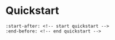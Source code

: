 # Quickstart

```{include} ../../README.md
:start-after: <!-- start quickstart -->
:end-before: <!-- end quickstart -->
```